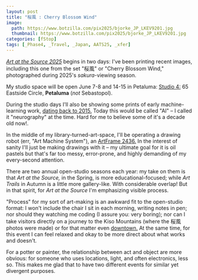```yaml
---
layout: post
title: "桜風 : Cherry Blossom Wind"
image:
  path: https://www.botzilla.com/pix2025/bjorke_JP_LKEV9201.jpg
  thumbnail: https://www.botzilla.com/pix2025/bjorke_JP_LKEV9201.jpg
categories: [fStop]
tags: [_Phase4, _Travel, _Japan, AATS25, _xfer]
---
```


<i><a href="https://artatthesource.org">Art at the Source 2025</a></i> begins in two days: I've been printing recent images, including this one from the set "桜風" or "Cherry Blossom Wind," photographed during 2025's <i>sakura</i>-viewing season.

My studio space will be open June 7-8 and 14-15 in Petaluma: <a href="https://www.artatthesource.org/kevin-bjorke">Studio 4:</a> 65 Eastside Circle, <b>Petaluma</b> (_not_ Sebastopol).

<!--more-->

During the studio days I'll also be showing some prints of early machine-learning work, <a href="https://www.instagram.com/p/-QImBRy7kv/">dating back to 2015.</a> Today this would be called "AI" – I called it "neurography" at the time. Hard for me to believe some of it's a decade old now!.

In the middle of my library-turned-art-space, I'll be operating a drawing robot (err, "Art Machine System"), an <a href="https://www.youtube.com/watch?v=kJpoiJN2tUM">ArtFrame 2436.</a> In the interest of sanity I'll just be making drawings with it – my ultimate goal for it is oil pastels but that's far too messy, error-prone, and highly demanding of my every-second attention.

There are two annual open-studio seasons each year: my take on them is that <i>Art at the Source,</i> in the Spring, is more educational-focused; while <i>Art Trails</i> in Autumn is a little more gallery-like. With considerable overlap! But in that spirit, for <i>Art at the Source</i> I'm emphasizing visible process.

"Process" for my sort of art-making is an awkward fit to the open-studio format: I won't include the chair I sit in each morning, writing notes in pen; nor should they watching me coding (I assure you: very boring); nor can I take visitors directly on a journey to the Kiso Mountains (where the 桜風 photos were made) or for that matter even <a href="https://botzilla.com/generations/">downtown.</a> At the same time, for this event I can feel relaxed and okay to be more direct about what works and doesn't.

For a potter or painter, the relationship between act and object are more obvious: for someone who uses locations, light, and often electronics, less so. This makes me glad that to have two different events for similar yet divergent purposes.


